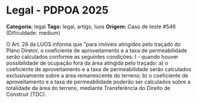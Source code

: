 # Legal - PDPOA 2025

**Categoria:** legal
**Tags:** legal, artigo, luos
**Origem:** Caso de teste #546 (Dificuldade: medium)

O Art. 26 da LUOS informa que "para imóveis atingidos pelo traçado do Plano Diretor, o coeficiente de aproveitamento e a taxa de permeabilidade serão calculados conforme as seguintes condições: I - quando houver possibilidade de ocupação fora da área atingida pelo traçado: a) o coeficiente de aproveitamento e a taxa de permeabilidade serão calculados exclusivamente sobre a área remanescente do terreno; b) o coeficiente de aproveitamento e a taxa de permeabilidade poderão ser calculados sobre a totalidade da área do terreno, mediante Transferência do Direito de Construir (TDC).